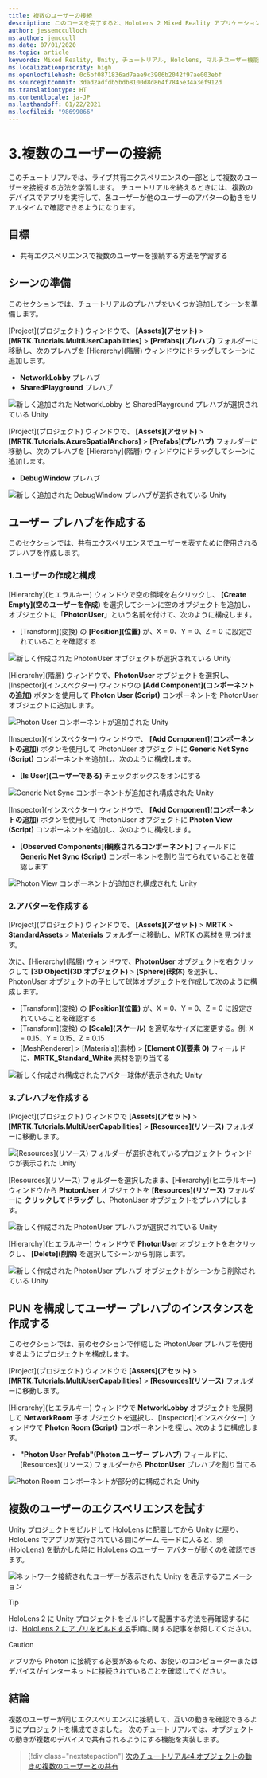 ```yaml
---
title: 複数のユーザーの接続
description: このコースを完了すると、HoloLens 2 Mixed Reality アプリケーション内で複数のユーザーを接続する方法がわかります。
author: jessemcculloch
ms.author: jemccull
ms.date: 07/01/2020
ms.topic: article
keywords: Mixed Reality, Unity, チュートリアル, Hololens, マルチユーザー機能, Photon, MRTK, Mixed Reality Toolkit, UWP, Azure 空間アンカー
ms.localizationpriority: high
ms.openlocfilehash: 0c6bf0871836ad7aae9c3906b2042f97ae003ebf
ms.sourcegitcommit: 3dad2adfdb5bdb8100d8d864f7845e34a3ef912d
ms.translationtype: HT
ms.contentlocale: ja-JP
ms.lasthandoff: 01/22/2021
ms.locfileid: "98699066"
---
```

# <a name="3-connecting-multiple-users"></a>3.複数のユーザーの接続

このチュートリアルでは、ライブ共有エクスペリエンスの一部として複数のユーザーを接続する方法を学習します。 チュートリアルを終えるときには、複数のデバイスでアプリを実行して、各ユーザーが他のユーザーのアバターの動きをリアルタイムで確認できるようになります。

## <a name="objectives"></a>目標

* 共有エクスペリエンスで複数のユーザーを接続する方法を学習する

## <a name="preparing-the-scene"></a>シーンの準備

このセクションでは、チュートリアルのプレハブをいくつか追加してシーンを準備します。

[Project]\(プロジェクト\) ウィンドウで、 **[Assets]\(アセット\)**  >  **[MRTK.Tutorials.MultiUserCapabilities]**  >  **[Prefabs]\(プレハブ\)** フォルダーに移動し、次のプレハブを [Hierarchy]\(階層\) ウィンドウにドラッグしてシーンに追加します。

* **NetworkLobby** プレハブ
* **SharedPlayground** プレハブ

![新しく追加された NetworkLobby と SharedPlayground プレハブが選択されている Unity](images/mr-learning-sharing/sharing-03-section1-step1-1.png)

[Project]\(プロジェクト\) ウィンドウで、 **[Assets]\(アセット\)**  >  **[MRTK.Tutorials.AzureSpatialAnchors]**  >  **[Prefabs]\(プレハブ\)** フォルダーに移動し、次のプレハブを [Hierarchy]\(階層\) ウィンドウにドラッグしてシーンに追加します。

* **DebugWindow** プレハブ

![新しく追加された DebugWindow プレハブが選択されている Unity](images/mr-learning-sharing/sharing-03-section1-step1-2.png)

## <a name="creating-the-user-prefab"></a>ユーザー プレハブを作成する

このセクションでは、共有エクスペリエンスでユーザーを表すために使用されるプレハブを作成します。

### <a name="1-create-and-configure-the-user"></a>1.ユーザーの作成と構成

[Hierarchy]\(ヒエラルキー\) ウィンドウで空の領域を右クリックし、 **[Create Empty]\(空のユーザーを作成\)** を選択してシーンに空のオブジェクトを追加し、オブジェクトに「**PhotonUser**」という名前を付けて、次のように構成します。

* [Transform]\(変換\) の **[Position]\(位置\)** が、X = 0、Y = 0、Z = 0 に設定されていることを確認する

![新しく作成された PhotonUser オブジェクトが選択されている Unity](images/mr-learning-sharing/sharing-03-section2-step1-1.png)

[Hierarchy]\(階層\) ウィンドウで、**PhotonUser** オブジェクトを選択し、[Inspector]\(インスペクター\) ウィンドウの **[Add Component]\(コンポーネントの追加\)** ボタンを使用して **Photon User (Script)** コンポーネントを PhotonUser オブジェクトに追加します。

![Photon User コンポーネントが追加された Unity](images/mr-learning-sharing/sharing-03-section2-step1-2.png)

[Inspector]\(インスペクター\) ウィンドウで、 **[Add Component]\(コンポーネントの追加\)** ボタンを使用して PhotonUser オブジェクトに **Generic Net Sync (Script)** コンポーネントを追加し、次のように構成します。

* **[Is User]\(ユーザーである\)** チェックボックスをオンにする

![Generic Net Sync コンポーネントが追加され構成された Unity](images/mr-learning-sharing/sharing-03-section2-step1-3.png)

[Inspector]\(インスペクター\) ウィンドウで、 **[Add Component]\(コンポーネントの追加\)** ボタンを使用して PhotonUser オブジェクトに **Photon View (Script)** コンポーネントを追加し、次のように構成します。

* **[Observed Components]\(観察されるコンポーネント\)** フィールドに **Generic Net Sync (Script)** コンポーネントを割り当てられていることを確認します

![Photon View コンポーネントが追加され構成された Unity](images/mr-learning-sharing/sharing-03-section2-step1-4.png)

### <a name="2-create-the-avatar"></a>2.アバターを作成する

[Project]\(プロジェクト\) ウィンドウで、 **[Assets]\(アセット\)**  > **MRTK** > **StandardAssets** > **Materials** フォルダーに移動し、MRTK の素材を見つけます。

次に、[Hierarchy]\(階層\) ウィンドウで、**PhotonUser** オブジェクトを右クリックして **[3D Object]\(3D オブジェクト\)**  >  **[Sphere]\(球体\)** を選択し、PhotonUser オブジェクトの子として球体オブジェクトを作成して次のように構成します。

* [Transform]\(変換\) の **[Position]\(位置\)** が、X = 0、Y = 0、Z = 0 に設定されていることを確認する
* [Transform]\(変換\) の **[Scale]\(スケール\)** を適切なサイズに変更する。例: X = 0.15、Y = 0.15、Z = 0.15
* [MeshRenderer] > [Materials]\(素材\) > **[Element 0]\(要素 0\)** フィールドに、**MRTK_Standard_White** 素材を割り当てる

![新しく作成され構成されたアバター球体が表示された Unity](images/mr-learning-sharing/sharing-03-section2-step2-1.png)

### <a name="3-create-the-prefab"></a>3.プレハブを作成する

[Project]\(プロジェクト\) ウィンドウで **[Assets]\(アセット\)**  >  **[MRTK.Tutorials.MultiUserCapabilities]**  >  **[Resources]\(リソース\)** フォルダーに移動します。

![[Resources]\(リソース\) フォルダーが選択されているプロジェクト ウィンドウが表示された Unity](images/mr-learning-sharing/sharing-03-section2-step3-1.png)

[Resources]\(リソース\) フォルダーを選択したまま、[Hierarchy]\(ヒエラルキー\) ウィンドウから **PhotonUser** オブジェクトを **[Resources]\(リソース\)** フォルダーに **クリックしてドラッグ** し、PhotonUser オブジェクトをプレハブにします。

![新しく作成された PhotonUser プレハブが選択されている Unity](images/mr-learning-sharing/sharing-03-section2-step3-2.png)

[Hierarchy]\(ヒエラルキー\) ウィンドウで **PhotonUser** オブジェクトを右クリックし、 **[Delete]\(削除\)** を選択してシーンから削除します。

![新しく作成された PhotonUser プレハブ オブジェクトがシーンから削除されている Unity](images/mr-learning-sharing/sharing-03-section2-step3-3.png)

## <a name="configuring-pun-to-instantiate-the-user-prefab"></a>PUN を構成してユーザー プレハブのインスタンスを作成する

このセクションでは、前のセクションで作成した PhotonUser プレハブを使用するようにプロジェクトを構成します。

[Project]\(プロジェクト\) ウィンドウで **[Assets]\(アセット\)**  >  **[MRTK.Tutorials.MultiUserCapabilities]**  >  **[Resources]\(リソース\)** フォルダーに移動します。

[Hierarchy]\(ヒエラルキー\) ウィンドウで **NetworkLobby** オブジェクトを展開して **NetworkRoom** 子オブジェクトを選択し、[Inspector]\(インスペクター\) ウィンドウで **Photon Room (Script)** コンポーネントを探し、次のように構成します。

* **"Photon User Prefab"(Photon ユーザー プレハブ)** フィールドに、[Resources]\(リソース\) フォルダーから **PhotonUser** プレハブを割り当てる

![Photon Room コンポーネントが部分的に構成された Unity](images/mr-learning-sharing/sharing-03-section3-step1-1.png)

## <a name="trying-the-experience-with-multiple-users"></a>複数のユーザーのエクスペリエンスを試す

Unity プロジェクトをビルドして HoloLens に配置してから Unity に戻り、HoloLens でアプリが実行されている間にゲーム モードに入ると、頭 (HoloLens) を動かした時に HoloLens のユーザー アバターが動くのを確認できます。

![ネットワーク接続されたユーザーが表示された Unity を表示するアニメーション](images/mr-learning-sharing/sharing-03-section4-step1-1.gif)

> [!TIP]
> HoloLens 2 に Unity プロジェクトをビルドして配置する方法を再確認するには、[HoloLens 2 にアプリをビルドする](mr-learning-base-02.md#building-your-application-to-your-hololens-2)手順に関する記事を参照してください。

> [!CAUTION]
> アプリから Photon に接続する必要があるため、お使いのコンピューターまたはデバイスがインターネットに接続されていることを確認してください。

## <a name="congratulations"></a>結論

複数のユーザーが同じエクスペリエンスに接続して、互いの動きを確認できるようにプロジェクトを構成できました。 次のチュートリアルでは、オブジェクトの動きが複数のデバイスで共有されるようにする機能を実装します。

> [!div class="nextstepaction"]
> [次のチュートリアル:4.オブジェクトの動きの複数のユーザーとの共有](mr-learning-sharing-04.md)
